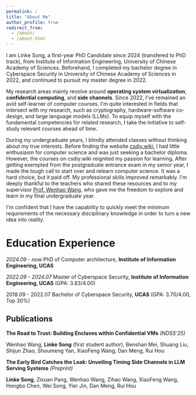 ```yaml
---
permalink: /
title: "About Me"
author_profile: true
redirect_from: 
  - /about/
  - /about.html
---
```


I am Linke Song, a first-year PhD Candidate since 2024 (transfered to PhD track), from Institute of Information Engineering, University of Chinese Academy of Sciences. Beforehand, I completed my bachelor degree in Cyberspace Security in University of Chinese Academy of Sciences in 2022, and continued to pursuit my master degree in 2022. 

My research areas mainly revolve around **operating system virtualization**, **confidential computing**, and **side channels**. Since 2022, I've remained an avid self-learner of computer courses. I'm quite interested in fields that intersect with my research, such as cryptography, hardware-software co-design, and large language models (LLMs). To equip myself with the fundamental competencies for related research, I take the initiative to self-study relevant courses ahead of time.

During my undergraduate years, I blindly attended classes without thinking about my true interests. Before finding the website [csdiy.wiki](https://csdiy.wiki), I had little enthusiasm for computer science and was just seeking a bachelor diploma. However, the courses on csdiy.wiki reignited my passion for learning. After getting exempted from the postgraduate entrance exam in my senior year, I made the tough call to start over and relearn computer science. It was a hard choice, but it paid off. My professional skills improved remarkably. I'm deeply thankful to the teachers who shared these resources and to my supervisor [Prof. Wenhao Wang](https://heartever.github.io/), who gave me the freedom to explore and learn in my final undergraduate year.

I'm confident that I have the capability to quickly meet the minimum requirements of the necessary disciplinary knowledge in order to turn a new idea into reality.


Education Experience
======
_2024.09 - now_ PhD of Computer architecture, **Institute of Information Engineering, UCAS**

_2022.09 - 2024.07_ Master of Cyberspace Security, **Institute of Information Engineering, UCAS** (GPA: 3.83/4.00)

2018.09 - 2022.07 Bachelor of Cyberspace Security, **UCAS** (GPA: 3.70/4.00, Top 30%)

Publications
------

**The Road to Trust: Building Enclaves within Confidential VMs** _(NDSS'25)_ 

Wenhao Wang, **Linke Song** (first student author), Benshan Mei, Shuang Liu, Shijun Zhao, Shoumeng Yan, XiaoFeng Wang, Dan Meng, Rui Hou 

**The Early Bird Catches the Leak: Unveiling Timing Side Channels in LLM Serving Systems** _(Preprint)_

**Linke Song**, Zixuan Pang, Wenhao Wang, Zihao Wang, XiaoFeng Wang, Hongbo Chen, Wei Song, Yier Jin, Dan Meng, Rui Hou
